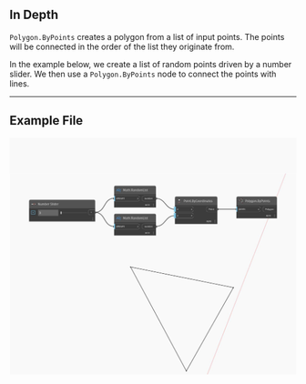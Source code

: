 ## In Depth
`Polygon.ByPoints` creates a polygon from a list of input points. The points will be connected in the order of the list they originate from. 

In the example below, we create a list of random points driven by a number slider. We then use a `Polygon.ByPoints` node to connect the points with lines. 

___
## Example File

![ByPoints](./Autodesk.DesignScript.Geometry.Polygon.ByPoints_img.jpg)


